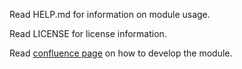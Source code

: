 Read HELP.md for information on module usage.

Read LICENSE for license information.

Read [confluence page](https://seervision-tasks.atlassian.net/wiki/spaces/~415055439/pages/2021360005/Bitfocus+Companion+module+development) on how to develop the module.

